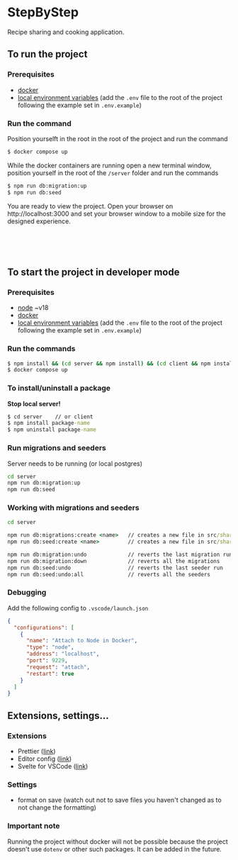 # StepByStep

Recipe sharing and cooking application.

## To run the project

### Prerequisites

- [docker](https://www.docker.com/products/docker-desktop/)
- [local environment variables](https://medium.com/chingu/an-introduction-to-environment-variables-and-how-to-use-them-f602f66d15fa) (add the `.env` file to the root of the project following the example set in `.env.example`)

### Run the command

Position yourselft in the root in the root of the project and run the command

```cmd
$ docker compose up
```

While the docker containers are running open a new terminal window, position yourself in the root of the `/server` folder and run the commands

```cmd
$ npm run db:migration:up
$ npm run db:seed
```

You are ready to view the project. Open your browser on http://localhost:3000 and set your browser window to a mobile size for the designed experience.

</br></br></br>

## To start the project in developer mode

### Prerequisites

- [node](https://nodejs.org/en/download/) ~v18
- [docker](https://www.docker.com/products/docker-desktop/)
- [local environment variables](https://medium.com/chingu/an-introduction-to-environment-variables-and-how-to-use-them-f602f66d15fa) (add the `.env` file to the root of the project following the example set in `.env.example`)

### Run the commands

```cmd
$ npm install && (cd server && npm install) && (cd client && npm install)
$ docker compose up
```

### To install/uninstall a package

**Stop local server!**

```cmd
$ cd server    // or client
$ npm install package-name
$ npm uninstall package-name
```

### Run migrations and seeders

Server needs to be running (or local postgres)

```cmd
cd server
npm run db:migration:up
npm run db:seed
```

### Working with migrations and seeders

```cmd
cd server

npm run db:migrations:create <name>   // creates a new file in src/shared/database/migrations(look at current migrations for reference)
npm run db:seed:create <name>         // creates a new file in src/shared/database/seeders (look at current seeders for reference)

npm run db:migration:undo             // reverts the last migration run
npm run db:migration:down             // reverts all the migrations
npm run db:seed:undo                  // reverts the last seeder run
npm run db:seed:undo:all              // reverts all the seeders
```

### Debugging

Add the following config to `.vscode/launch.json`

```json
{
  "configurations": [
    {
      "name": "Attach to Node in Docker",
      "type": "node",
      "address": "localhost",
      "port": 9229,
      "request": "attach",
      "restart": true
    }
  ]
}
```

## Extensions, settings...

### Extensions

- Prettier ([link](https://marketplace.visualstudio.com/items?itemName=esbenp.prettier-vscode))
- Editor config ([link](https://marketplace.visualstudio.com/items?itemName=EditorConfig.EditorConfig))
- Svelte for VSCode ([link](https://marketplace.visualstudio.com/items?itemName=svelte.svelte-vscode))

### Settings

- format on save (watch out not to save files you haven't changed as to not change the formatting)

### Important note

Running the project without docker will not be possible because the project doesn't use `dotenv` or other such packages. It can be added in the future.
